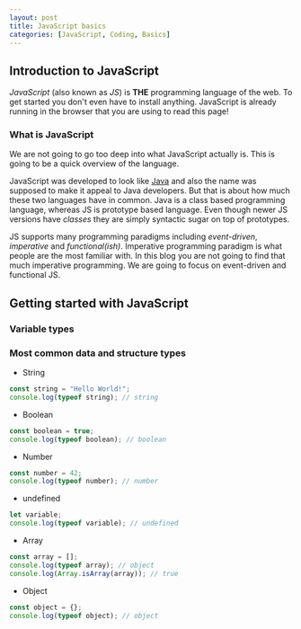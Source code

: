 ```yaml
---
layout: post
title: JavaScript basics
categories: [JavaScript, Coding, Basics]
---
```


## Introduction to JavaScript

*JavaScript* (also known as *JS*) is **THE** programming language of the web.
To get started you don't even have to install anything.
JavaScript is already running in the browser that you are using to read this page!

### What is JavaScript

We are not going to go too deep into what JavaScript actually is.
This is going to be a quick overview of the language.

JavaScript was developed to look like [Java](https://www.java.com/en/) and
also the name was supposed to make it appeal to Java developers.
But that is about how much these two languages have in common.
Java is a class based programming language, whereas JS is prototype based language.
Even though newer JS versions have *classes* they are simply syntactic sugar on top of prototypes.

JS supports many programming paradigms including *event-driven*, *imperative* and *functional(ish)*.
Imperative programming paradigm is what people are the most familiar with.
In this blog you are not going to find that much imperative programming.
We are going to focus on event-driven and functional JS.

## Getting started with JavaScript

### Variable types



### Most common data and structure types

* String

```javascript
const string = "Hello World!";
console.log(typeof string); // string
```

* Boolean

```javascript
const boolean = true;
console.log(typeof boolean); // boolean
```

* Number

```javascript
const number = 42;
console.log(typeof number); // number
```

* undefined

```javascript
let variable;
console.log(typeof variable); // undefined
```

* Array

```javascript
const array = [];
console.log(typeof array); // object
console.log(Array.isArray(array)); // true
```

* Object

```javascript
const object = {};
console.log(typeof object); // object
```
